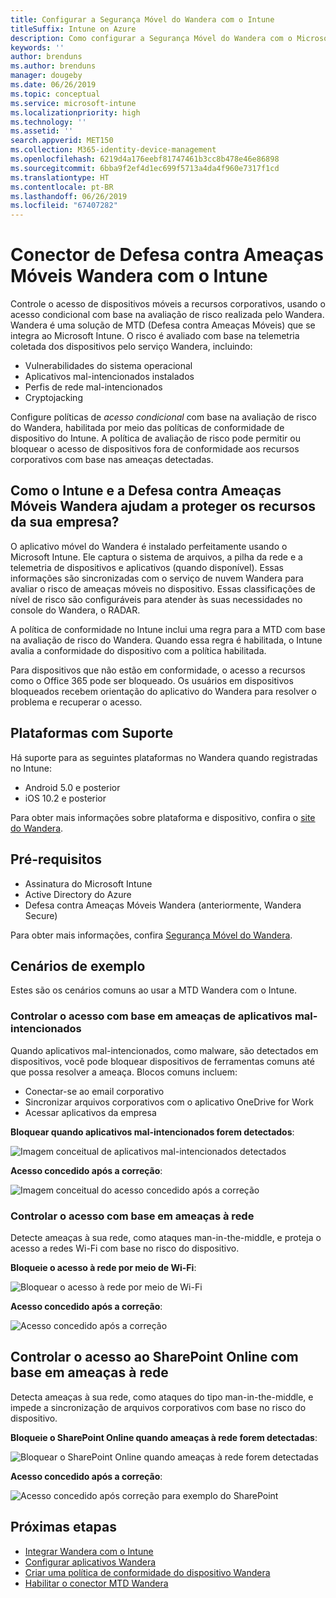 ```yaml
---
title: Configurar a Segurança Móvel do Wandera com o Intune
titleSuffix: Intune on Azure
description: Como configurar a Segurança Móvel do Wandera com o Microsoft Intune para controlar o acesso de dispositivos móveis a seus recursos corporativos.
keywords: ''
author: brenduns
ms.author: brenduns
manager: dougeby
ms.date: 06/26/2019
ms.topic: conceptual
ms.service: microsoft-intune
ms.localizationpriority: high
ms.technology: ''
ms.assetid: ''
search.appverid: MET150
ms.collection: M365-identity-device-management
ms.openlocfilehash: 6219d4a176eebf81747461b3cc8b478e46e86898
ms.sourcegitcommit: 6bba9f2ef4d1ec699f5713a4da4f960e7317f1cd
ms.translationtype: HT
ms.contentlocale: pt-BR
ms.lasthandoff: 06/26/2019
ms.locfileid: "67407282"
---
```

# <a name="wandera-mobile-threat-defense-connector-with-intune"></a>Conector de Defesa contra Ameaças Móveis Wandera com o Intune  

Controle o acesso de dispositivos móveis a recursos corporativos, usando o acesso condicional com base na avaliação de risco realizada pelo Wandera. Wandera é uma solução de MTD (Defesa contra Ameaças Móveis) que se integra ao Microsoft Intune.  O risco é avaliado com base na telemetria coletada dos dispositivos pelo serviço Wandera, incluindo:
- Vulnerabilidades do sistema operacional
- Aplicativos mal-intencionados instalados
- Perfis de rede mal-intencionados
- Cryptojacking

Configure políticas de *acesso condicional* com base na avaliação de risco do Wandera, habilitada por meio das políticas de conformidade de dispositivo do Intune. A política de avaliação de risco pode permitir ou bloquear o acesso de dispositivos fora de conformidade aos recursos corporativos com base nas ameaças detectadas.  


## <a name="how-do-intune-and-wandera-mobile-threat-defense-help-protect-your-company-resources"></a>Como o Intune e a Defesa contra Ameaças Móveis Wandera ajudam a proteger os recursos da sua empresa?  

O aplicativo móvel do Wandera é instalado perfeitamente usando o Microsoft Intune. Ele captura o sistema de arquivos, a pilha da rede e a telemetria de dispositivos e aplicativos (quando disponível). Essas informações são sincronizadas com o serviço de nuvem Wandera para avaliar o risco de ameaças móveis no dispositivo. Essas classificações de nível de risco são configuráveis ​​para atender às suas necessidades no console do Wandera, o RADAR.

A política de conformidade no Intune inclui uma regra para a MTD com base na avaliação de risco do Wandera. Quando essa regra é habilitada, o Intune avalia a conformidade do dispositivo com a política habilitada.

Para dispositivos que não estão em conformidade, o acesso a recursos como o Office 365 pode ser bloqueado. Os usuários em dispositivos bloqueados recebem orientação do aplicativo do Wandera para resolver o problema e recuperar o acesso.

## <a name="supported-platforms"></a>Plataformas com Suporte  

Há suporte para as seguintes plataformas no Wandera quando registradas no Intune:

- Android 5.0 e posterior  
- iOS 10.2 e posterior  

Para obter mais informações sobre plataforma e dispositivo, confira o [site do Wandera](https://www.wandera.com/why-wandera/features/device-support/).

## <a name="prerequisites"></a>Pré-requisitos  

- Assinatura do Microsoft Intune  
- Active Directory do Azure  
- Defesa contra Ameaças Móveis Wandera (anteriormente, Wandera Secure)  

Para obter mais informações, confira [Segurança Móvel do Wandera](https://www.wandera.com/mobile-security/).
 
## <a name="sample-scenarios"></a>Cenários de exemplo

Estes são os cenários comuns ao usar a MTD Wandera com o Intune.

### <a name="control-access-based-on-threats-from-malicious-apps"></a>Controlar o acesso com base em ameaças de aplicativos mal-intencionados  

Quando aplicativos mal-intencionados, como malware, são detectados em dispositivos, você pode bloquear dispositivos de ferramentas comuns até que possa resolver a ameaça. Blocos comuns incluem:  
- Conectar-se ao email corporativo  
- Sincronizar arquivos corporativos com o aplicativo OneDrive for Work  
- Acessar aplicativos da empresa  

**Bloquear quando aplicativos mal-intencionados forem detectados**:

![Imagem conceitual de aplicativos mal-intencionados detectados](./media/wandera-mtd-connector/wandera-malicious-apps-blocked.png)  

**Acesso concedido após a correção**: 

![Imagem conceitual do acesso concedido após a correção](./media/wandera-mtd-connector/wandera-malicious-apps-unblocked.png)


### <a name="control-access-based-on-threat-to-network"></a>Controlar o acesso com base em ameaças à rede  

Detecte ameaças à sua rede, como ataques man-in-the-middle, e proteja o acesso a redes Wi-Fi com base no risco do dispositivo.  

**Bloqueie o acesso à rede por meio de Wi-Fi**:  

![Bloquear o acesso à rede por meio de Wi-Fi](./media/wandera-mtd-connector/wandera-network-wifi-blocked.png)

**Acesso concedido após a correção**:  

![Acesso concedido após a correção](./media/wandera-mtd-connector/wandera-network-wifi-unblocked.png)  

## <a name="control-access-to-sharepoint-online-based-on-threat-to-network"></a>Controlar o acesso ao SharePoint Online com base em ameaças à rede

Detecta ameaças à sua rede, como ataques do tipo man-in-the-middle, e impede a sincronização de arquivos corporativos com base no risco do dispositivo.

**Bloqueie o SharePoint Online quando ameaças à rede forem detectadas**:  

![Bloquear o SharePoint Online quando ameaças à rede forem detectadas](./media/wandera-mtd-connector/wandera-network-spo-blocked.png)  


**Acesso concedido após a correção**:  

![Acesso concedido após correção para exemplo do SharePoint](./media/wandera-mtd-connector/wandera-network-spo-unblocked.png)  

## <a name="next-steps"></a>Próximas etapas

- [Integrar Wandera com o Intune](Wandera-mtd-connector-integration.md)
- [Configurar aplicativos Wandera](mtd-apps-ios-app-configuration-policy-add-assign.md)
- [Criar uma política de conformidade do dispositivo Wandera](mtd-device-compliance-policy-create.md)
- [Habilitar o conector MTD Wandera](mtd-connector-enable.md)